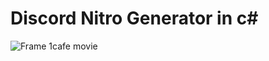 
# Discord Nitro Generator in c#

![Frame 1cafe movie](https://media.discordapp.net/attachments/794644674698543116/799025331242926090/unknown.png)
